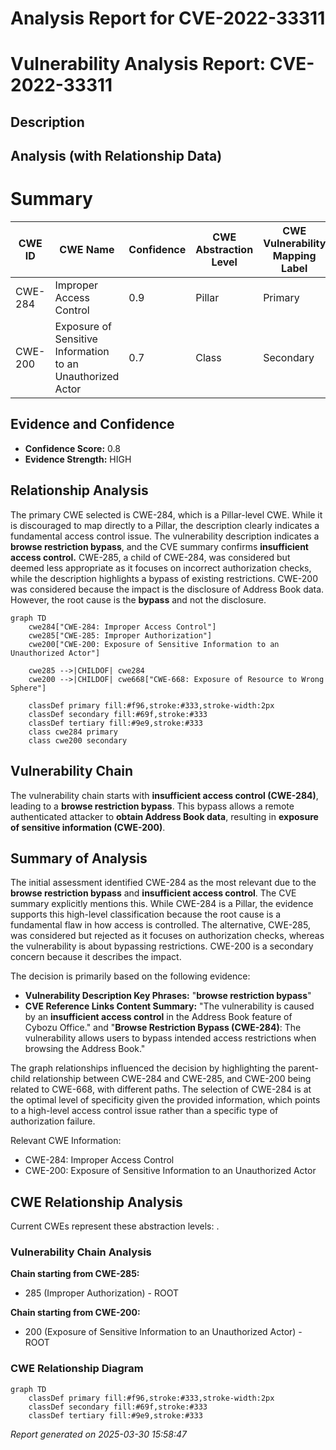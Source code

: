 # Analysis Report for CVE-2022-33311

# Vulnerability Analysis Report: CVE-2022-33311

## Description



## Analysis (with Relationship Data)

# Summary
| CWE ID | CWE Name | Confidence | CWE Abstraction Level | CWE Vulnerability Mapping Label | CWE-Vulnerability Mapping Notes |
|---|---|---|---|---|---|
| CWE-284 | Improper Access Control | 0.9 | Pillar | Primary | Discouraged |
| CWE-200 | Exposure of Sensitive Information to an Unauthorized Actor | 0.7 | Class | Secondary | Discouraged |

## Evidence and Confidence

*   **Confidence Score:** 0.8
*   **Evidence Strength:** HIGH

## Relationship Analysis
The primary CWE selected is CWE-284, which is a Pillar-level CWE. While it is discouraged to map directly to a Pillar, the description clearly indicates a fundamental access control issue. The vulnerability description indicates a **browse restriction bypass**, and the CVE summary confirms **insufficient access control.** CWE-285, a child of CWE-284, was considered but deemed less appropriate as it focuses on incorrect authorization checks, while the description highlights a bypass of existing restrictions. CWE-200 was considered because the impact is the disclosure of Address Book data. However, the root cause is the **bypass** and not the disclosure.

```mermaid
graph TD
    cwe284["CWE-284: Improper Access Control"]
    cwe285["CWE-285: Improper Authorization"]
    cwe200["CWE-200: Exposure of Sensitive Information to an Unauthorized Actor"]
    
    cwe285 -->|CHILDOF| cwe284
    cwe200 -->|CHILDOF| cwe668["CWE-668: Exposure of Resource to Wrong Sphere"]
    
    classDef primary fill:#f96,stroke:#333,stroke-width:2px
    classDef secondary fill:#69f,stroke:#333
    classDef tertiary fill:#9e9,stroke:#333
    class cwe284 primary
    class cwe200 secondary
```

## Vulnerability Chain
The vulnerability chain starts with **insufficient access control (CWE-284)**, leading to a **browse restriction bypass**. This bypass allows a remote authenticated attacker to **obtain Address Book data**, resulting in **exposure of sensitive information (CWE-200)**.

## Summary of Analysis
The initial assessment identified CWE-284 as the most relevant due to the **browse restriction bypass** and **insufficient access control**. The CVE summary explicitly mentions this. While CWE-284 is a Pillar, the evidence supports this high-level classification because the root cause is a fundamental flaw in how access is controlled. The alternative, CWE-285, was considered but rejected as it focuses on authorization checks, whereas the vulnerability is about bypassing restrictions. CWE-200 is a secondary concern because it describes the impact.

The decision is primarily based on the following evidence:

*   **Vulnerability Description Key Phrases:** "**browse restriction bypass**"
*   **CVE Reference Links Content Summary:** "The vulnerability is caused by an **insufficient access control** in the Address Book feature of Cybozu Office." and "**Browse Restriction Bypass (CWE-284)**: The vulnerability allows users to bypass intended access restrictions when browsing the Address Book."

The graph relationships influenced the decision by highlighting the parent-child relationship between CWE-284 and CWE-285, and CWE-200 being related to CWE-668, with different paths. The selection of CWE-284 is at the optimal level of specificity given the provided information, which points to a high-level access control issue rather than a specific type of authorization failure.

Relevant CWE Information:
- CWE-284: Improper Access Control
- CWE-200: Exposure of Sensitive Information to an Unauthorized Actor


## CWE Relationship Analysis

Current CWEs represent these abstraction levels: .


### Vulnerability Chain Analysis

**Chain starting from CWE-285:**
- 285 (Improper Authorization) - ROOT


**Chain starting from CWE-200:**
- 200 (Exposure of Sensitive Information to an Unauthorized Actor) - ROOT



### CWE Relationship Diagram

```mermaid
graph TD
    classDef primary fill:#f96,stroke:#333,stroke-width:2px
    classDef secondary fill:#69f,stroke:#333
    classDef tertiary fill:#9e9,stroke:#333
```



*Report generated on 2025-03-30 15:58:47*
